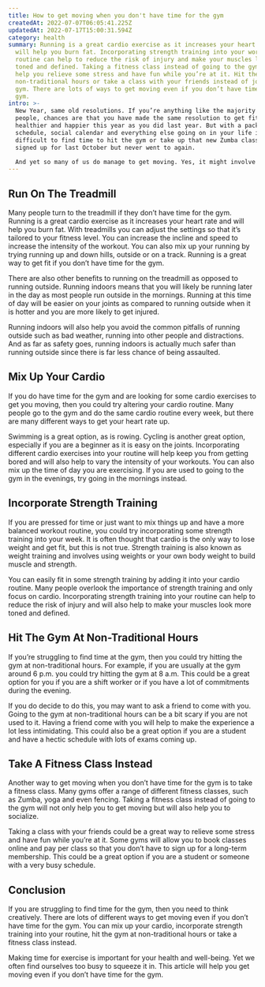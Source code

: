 ```yaml
---
title: How to get moving when you don't have time for the gym
createdAt: 2022-07-07T06:05:41.225Z
updatedAt: 2022-07-17T15:00:31.594Z
category: health
summary: Running is a great cardio exercise as it increases your heart rate and
  will help you burn fat. Incorporating strength training into your workout
  routine can help to reduce the risk of injury and make your muscles look more
  toned and defined. Taking a fitness class instead of going to the gym could
  help you relieve some stress and have fun while you’re at it. Hit the gym at
  non-traditional hours or take a class with your friends instead of joining a
  gym. There are lots of ways to get moving even if you don’t have time for the
  gym.
intro: >-
  New Year, same old resolutions. If you’re anything like the majority of
  people, chances are that you have made the same resolution to get fitter,
  healthier and happier this year as you did last year. But with a packed work
  schedule, social calendar and everything else going on in your life it can be
  difficult to find time to hit the gym or take up that new Zumba class you
  signed up for last October but never went to again.

  And yet so many of us do manage to get moving. Yes, it might involve setting your alarm an hour earlier than usual, waking up on Saturday morning instead of Friday night and putting in some serious dedication — but it is possible. So if you’re struggling to find time for the gym here are some creative ways how you can get moving when you don’t have time for the gym:
---
```


## Run On The Treadmill

Many people turn to the treadmill if they don’t have time for the gym. Running is a great cardio exercise as it increases your heart rate and will help you burn fat. With treadmills you can adjust the settings so that it’s tailored to your fitness level. You can increase the incline and speed to increase the intensity of the workout. You can also mix up your running by trying running up and down hills, outside or on a track. Running is a great way to get fit if you don’t have time for the gym.

There are also other benefits to running on the treadmill as opposed to running outside. Running indoors means that you will likely be running later in the day as most people run outside in the mornings. Running at this time of day will be easier on your joints as compared to running outside when it is hotter and you are more likely to get injured.

Running indoors will also help you avoid the common pitfalls of running outside such as bad weather, running into other people and distractions. And as far as safety goes, running indoors is actually much safer than running outside since there is far less chance of being assaulted.

## Mix Up Your Cardio

If you do have time for the gym and are looking for some cardio exercises to get you moving, then you could try altering your cardio routine. Many people go to the gym and do the same cardio routine every week, but there are many different ways to get your heart rate up.

Swimming is a great option, as is rowing. Cycling is another great option, especially if you are a beginner as it is easy on the joints. Incorporating different cardio exercises into your routine will help keep you from getting bored and will also help to vary the intensity of your workouts. You can also mix up the time of day you are exercising. If you are used to going to the gym in the evenings, try going in the mornings instead.

## Incorporate Strength Training

If you are pressed for time or just want to mix things up and have a more balanced workout routine, you could try incorporating some strength training into your week. It is often thought that cardio is the only way to lose weight and get fit, but this is not true. Strength training is also known as weight training and involves using weights or your own body weight to build muscle and strength.

You can easily fit in some strength training by adding it into your cardio routine. Many people overlook the importance of strength training and only focus on cardio. Incorporating strength training into your routine can help to reduce the risk of injury and will also help to make your muscles look more toned and defined.

## Hit The Gym At Non-Traditional Hours

If you’re struggling to find time at the gym, then you could try hitting the gym at non-traditional hours. For example, if you are usually at the gym around 6 p.m. you could try hitting the gym at 8 a.m. This could be a great option for you if you are a shift worker or if you have a lot of commitments during the evening.

If you do decide to do this, you may want to ask a friend to come with you. Going to the gym at non-traditional hours can be a bit scary if you are not used to it. Having a friend come with you will help to make the experience a lot less intimidating. This could also be a great option if you are a student and have a hectic schedule with lots of exams coming up.

## Take A Fitness Class Instead

Another way to get moving when you don’t have time for the gym is to take a fitness class. Many gyms offer a range of different fitness classes, such as Zumba, yoga and even fencing. Taking a fitness class instead of going to the gym will not only help you to get moving but will also help you to socialize.

Taking a class with your friends could be a great way to relieve some stress and have fun while you’re at it. Some gyms will allow you to book classes online and pay per class so that you don’t have to sign up for a long-term membership. This could be a great option if you are a student or someone with a very busy schedule.

## Conclusion

If you are struggling to find time for the gym, then you need to think creatively. There are lots of different ways to get moving even if you don’t have time for the gym. You can mix up your cardio, incorporate strength training into your routine, hit the gym at non-traditional hours or take a fitness class instead.

Making time for exercise is important for your health and well-being. Yet we often find ourselves too busy to squeeze it in. This article will help you get moving even if you don’t have time for the gym.
